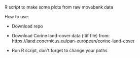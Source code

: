 R script to make some plots from raw movebank data

How to use: 
- Download repo
- Download Corine land-cover data (.tif file) from: https://land.copernicus.eu/pan-european/corine-land-cover

- Run R script, don't forget to change your paths
